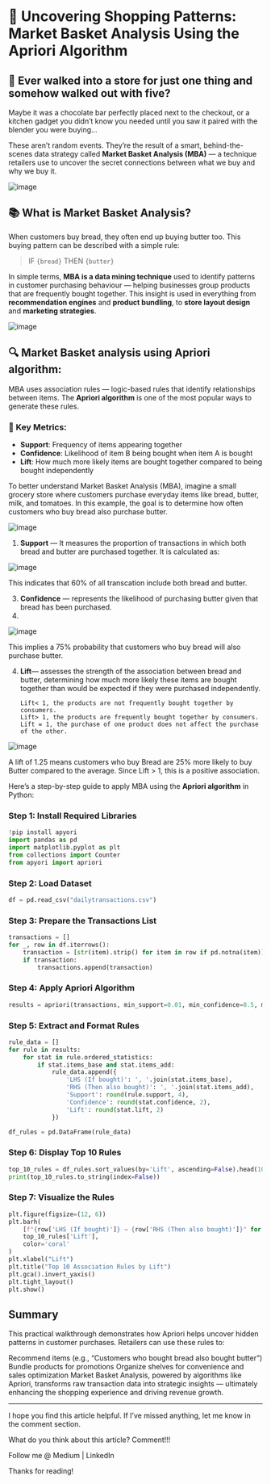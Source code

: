 # 🛒 Uncovering Shopping Patterns: Market Basket Analysis Using the Apriori Algorithm


## 🧠 Ever walked into a store for just one thing and somehow walked out with five?

Maybe it was a chocolate bar perfectly placed next to the checkout, or a kitchen gadget you didn’t know you needed until you saw it paired with the blender you were buying...

These aren’t random events. They’re the result of a smart, behind-the-scenes data strategy called **Market Basket Analysis (MBA)** — a technique retailers use to uncover the secret connections between what we buy and why we buy it.


![image](https://github.com/user-attachments/assets/22ebe8b9-7c8d-48c4-a598-5326057a3edd)


## 📚 What is Market Basket Analysis?


When customers buy bread, they often end up buying butter too. This buying pattern can be described with a simple rule:


> IF `{bread}` THEN `{butter}`


In simple terms, **MBA is a data mining technique** used to identify patterns in customer purchasing behaviour — helping businesses group products that are frequently bought together. This insight is used in everything from **recommendation engines** and **product bundling**, to **store layout design** and **marketing strategies**.


![image](https://github.com/user-attachments/assets/e771f5ad-de28-4845-8433-3273c266ea52)



## 🔍 Market Basket analysis using Apriori algorithm:

MBA uses association rules — logic-based rules that identify relationships between items. The **Apriori algorithm** is one of the most popular ways to generate these rules.


### 🧮 Key Metrics:


- **Support**: Frequency of items appearing together  
- **Confidence**: Likelihood of item B being bought when item A is bought  
- **Lift**: How much more likely items are bought together compared to being bought independently


To better understand Market Basket Analysis (MBA), imagine a small grocery store where customers purchase everyday items like bread, butter, milk, and tomatoes. In this example, the goal is to determine how often customers who buy bread also purchase butter.


![image](https://github.com/user-attachments/assets/1fba1008-c4c3-40db-9a5c-efeb567ffd53)


1. **Support** — It measures the proportion of transactions in which both bread and butter are purchased together. It is calculated as:
   
![image](https://github.com/user-attachments/assets/d43c2b51-5c50-449d-b032-9faf8e976e24)

This indicates that 60% of all transcation include both bread and butter.


3. **Confidence** — represents the likelihood of purchasing butter given that bread has been purchased.
4. 
![image](https://github.com/user-attachments/assets/7e6a871e-2e58-4029-9aea-3fa78db24f34)

This implies a 75% probability that customers who buy bread will also purchase butter.


4. **Lift**— assesses the strength of the association between bread and butter, determining how much more likely these items are bought together than would be expected if they were purchased independently.

       Lift< 1, the products are not frequently bought together by consumers.
       Lift> 1, the products are frequently bought together by consumers.
       Lift = 1, the purchase of one product does not affect the purchase of the other.


![image](https://github.com/user-attachments/assets/96e90717-817a-4a0b-bad8-1efd8ce07ced)

A lift of 1.25 means customers who buy Bread are 25% more likely to buy Butter compared to the average. Since Lift > 1, this is a positive association.



Here’s a step-by-step guide to apply MBA using the **Apriori algorithm** in Python:


### Step 1: Install Required Libraries

```python
!pip install apyori
import pandas as pd
import matplotlib.pyplot as plt
from collections import Counter
from apyori import apriori
```


### Step 2: Load Dataset
```python
df = pd.read_csv("dailytransactions.csv")
```


### Step 3: Prepare the Transactions List

```python
transactions = []
for _, row in df.iterrows():
    transaction = [str(item).strip() for item in row if pd.notna(item)]
    if transaction:
        transactions.append(transaction)
```


### Step 4: Apply Apriori Algorithm

```python
results = apriori(transactions, min_support=0.01, min_confidence=0.5, min_lift=1.2))
```


### Step 5: Extract and Format Rules

```python
rule_data = []
for rule in results:
    for stat in rule.ordered_statistics:
        if stat.items_base and stat.items_add:
            rule_data.append({
                'LHS (If bought)': ', '.join(stat.items_base),
                'RHS (Then also bought)': ', '.join(stat.items_add),
                'Support': round(rule.support, 4),
                'Confidence': round(stat.confidence, 2),
                'Lift': round(stat.lift, 2)
            })

df_rules = pd.DataFrame(rule_data)
```


### Step 6: Display Top 10 Rules

```python
top_10_rules = df_rules.sort_values(by='Lift', ascending=False).head(10)
print(top_10_rules.to_string(index=False))
```


### Step 7: Visualize the Rules

```python
plt.figure(figsize=(12, 6))
plt.barh(
    [f"{row['LHS (If bought)']} → {row['RHS (Then also bought)']}" for _, row in top_10_rules.iterrows()],
    top_10_rules['Lift'],
    color='coral'
)
plt.xlabel("Lift")
plt.title("Top 10 Association Rules by Lift")
plt.gca().invert_yaxis()
plt.tight_layout()
plt.show()
```



## Summary

This practical walkthrough demonstrates how Apriori helps uncover hidden patterns in customer purchases. Retailers can use these rules to:

Recommend items (e.g., “Customers who bought bread also bought butter”)
Bundle products for promotions
Organize shelves for convenience and sales optimization
Market Basket Analysis, powered by algorithms like Apriori, transforms raw transaction data into strategic insights — ultimately enhancing the shopping experience and driving revenue growth.

***

I hope you find this article helpful. If I’ve missed anything, let me know in the comment section.

What do you think about this article? Comment!!!

Follow me @ Medium | LinkedIn

Thanks for reading!
























